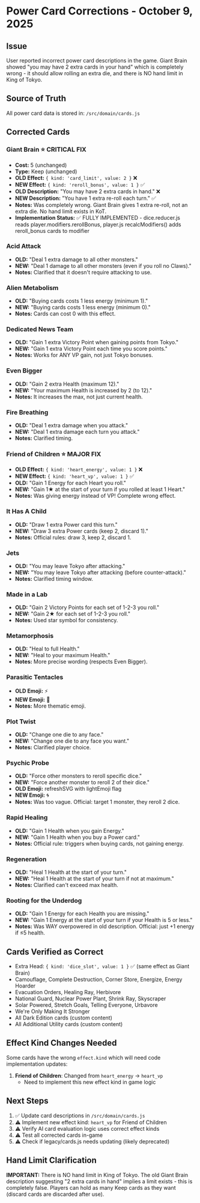 # Power Card Corrections - October 9, 2025

## Issue
User reported incorrect power card descriptions in the game. Giant Brain showed "you may have 2 extra cards in your hand" which is completely wrong - it should allow rolling an extra die, and there is NO hand limit in King of Tokyo.

## Source of Truth
All power card data is stored in: `/src/domain/cards.js`

## Corrected Cards

### Giant Brain ⭐ CRITICAL FIX
- **Cost:** 5 (unchanged)
- **Type:** Keep (unchanged)
- **OLD Effect:** `{ kind: 'card_limit', value: 2 }` ❌
- **NEW Effect:** `{ kind: 'reroll_bonus', value: 1 }` ✅
- **OLD Description:** "You may have 2 extra cards in hand." ❌
- **NEW Description:** "You have 1 extra re-roll each turn." ✅
- **Notes:** Was completely wrong. Giant Brain gives 1 extra re-roll, not an extra die. No hand limit exists in KoT.
- **Implementation Status:** ✅ FULLY IMPLEMENTED - dice.reducer.js reads player.modifiers.rerollBonus, player.js recalcModifiers() adds reroll_bonus cards to modifier

### Acid Attack
- **OLD:** "Deal 1 extra damage to all other monsters."
- **NEW:** "Deal 1 damage to all other monsters (even if you roll no Claws)."
- **Notes:** Clarified that it doesn't require attacking to use.

### Alien Metabolism
- **OLD:** "Buying cards costs 1 less energy (minimum 1)."
- **NEW:** "Buying cards costs 1 less energy (minimum 0)."
- **Notes:** Cards can cost 0 with this effect.

### Dedicated News Team
- **OLD:** "Gain 1 extra Victory Point when gaining points from Tokyo."
- **NEW:** "Gain 1 extra Victory Point each time you score points."
- **Notes:** Works for ANY VP gain, not just Tokyo bonuses.

### Even Bigger
- **OLD:** "Gain 2 extra Health (maximum 12)."
- **NEW:** "Your maximum Health is increased by 2 (to 12)."
- **Notes:** It increases the max, not just current health.

### Fire Breathing
- **OLD:** "Deal 1 extra damage when you attack."
- **NEW:** "Deal 1 extra damage each turn you attack."
- **Notes:** Clarified timing.

### Friend of Children ⭐ MAJOR FIX
- **OLD Effect:** `{ kind: 'heart_energy', value: 1 }` ❌
- **NEW Effect:** `{ kind: 'heart_vp', value: 1 }` ✅
- **OLD:** "Gain 1 Energy for each Heart you roll."
- **NEW:** "Gain 1★ at the start of your turn if you rolled at least 1 Heart."
- **Notes:** Was giving energy instead of VP! Complete wrong effect.

### It Has A Child
- **OLD:** "Draw 1 extra Power card this turn."
- **NEW:** "Draw 3 extra Power cards (keep 2, discard 1)."
- **Notes:** Official rules: draw 3, keep 2, discard 1.

### Jets
- **OLD:** "You may leave Tokyo after attacking."
- **NEW:** "You may leave Tokyo after attacking (before counter-attack)."
- **Notes:** Clarified timing window.

### Made in a Lab
- **OLD:** "Gain 2 Victory Points for each set of 1-2-3 you roll."
- **NEW:** "Gain 2★ for each set of 1-2-3 you roll."
- **Notes:** Used star symbol for consistency.

### Metamorphosis
- **OLD:** "Heal to full Health."
- **NEW:** "Heal to your maximum Health."
- **Notes:** More precise wording (respects Even Bigger).

### Parasitic Tentacles
- **OLD Emoji:** ⚡
- **NEW Emoji:** 🐙
- **Notes:** More thematic emoji.

### Plot Twist
- **OLD:** "Change one die to any face."
- **NEW:** "Change one die to any face you want."
- **Notes:** Clarified player choice.

### Psychic Probe
- **OLD:** "Force other monsters to reroll specific dice."
- **NEW:** "Force another monster to reroll 2 of their dice."
- **OLD Emoji:** refreshSVG with lightEmoji flag
- **NEW Emoji:** 🌀
- **Notes:** Was too vague. Official: target 1 monster, they reroll 2 dice.

### Rapid Healing
- **OLD:** "Gain 1 Health when you gain Energy."
- **NEW:** "Gain 1 Health when you buy a Power card."
- **Notes:** Official rule: triggers when buying cards, not gaining energy.

### Regeneration
- **OLD:** "Heal 1 Health at the start of your turn."
- **NEW:** "Heal 1 Health at the start of your turn if not at maximum."
- **Notes:** Clarified can't exceed max health.

### Rooting for the Underdog
- **OLD:** "Gain 1 Energy for each Health you are missing."
- **NEW:** "Gain 1 Energy at the start of your turn if your Health is 5 or less."
- **Notes:** Was WAY overpowered in old description. Official: just +1 energy if ≤5 health.

## Cards Verified as Correct
- Extra Head: `{ kind: 'dice_slot', value: 1 }` ✅ (same effect as Giant Brain)
- Camouflage, Complete Destruction, Corner Store, Energize, Energy Hoarder
- Evacuation Orders, Healing Ray, Herbivore
- National Guard, Nuclear Power Plant, Shrink Ray, Skyscraper
- Solar Powered, Stretch Goals, Telling Everyone, Urbavore
- We're Only Making It Stronger
- All Dark Edition cards (custom content)
- All Additional Utility cards (custom content)

## Effect Kind Changes Needed
Some cards have the wrong `effect.kind` which will need code implementation updates:

1. **Friend of Children**: Changed from `heart_energy` → `heart_vp`
   - Need to implement this new effect kind in game logic

## Next Steps
1. ✅ Update card descriptions in `/src/domain/cards.js`
2. ⚠️ Implement new effect kind: `heart_vp` for Friend of Children
3. ⚠️ Verify AI card evaluation logic uses correct effect kinds
4. ⚠️ Test all corrected cards in-game
5. ⚠️ Check if legacy/cards.js needs updating (likely deprecated)

## Hand Limit Clarification
**IMPORTANT:** There is NO hand limit in King of Tokyo. The old Giant Brain description suggesting "2 extra cards in hand" implies a limit exists - this is completely false. Players can hold as many Keep cards as they want (discard cards are discarded after use).
